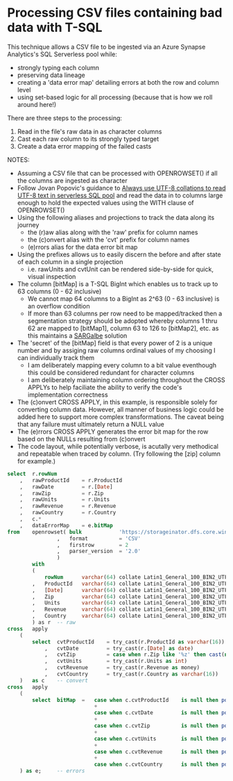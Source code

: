 # Processing CSV files containing bad data with T-SQL

This technique allows a CSV file to be ingested via an Azure Synapse Analytics's SQL Serverless pool while:
* strongly typing each column
* preserving data lineage
* creating a 'data error map' detailing errors at both the row and column level
* using set-based logic for all processing (because that is how we roll around here!)

There are three steps to the processing:
1. Read in the file's raw data in as character columns
2. Cast each raw column to its strongly typed target
3. Create a data error mapping of the failed casts

NOTES:

* Assuming a CSV file that can be processed with OPENROWSET() if all the columns are ingested as character
* Follow Jovan Popovic's guidance to [Always use UTF-8 collations to read UTF-8 text in serverless SQL pool](https://techcommunity.microsoft.com/t5/azure-synapse-analytics/always-use-utf-8-collations-to-read-utf-8-text-in-serverless-sql/ba-p/1883633) and read the data in to columns large enough to hold the expected values using the WITH clause of OPENROWSET()
* Using the following aliases and projections to track the data along its journey
  * the (r)aw alias along with the 'raw' prefix for column names
  * the (c)onvert alias with the 'cvt' prefix for column names
  * (e)rrors alias for the data error bit map
* Using the prefixes allows us to easily discern the before and after state of each column in a single projection
  * i.e. rawUnits and cvtUnit can be rendered side-by-side for quick, visual inspection
* The column [bitMap] is a T-SQL BigInt which enables us to track up to 63 columns (0 - 62 inclusive)
  * We cannot map 64 columns to a BigInt as 2^63 (0 - 63 inclusive) is an overflow condition
  * If more than 63 columns per row need to be mapped/tracked then a segmentation strategy should be adopted whereby columns 1 thru 62 are mapped to [bitMap1], column 63 to 126 to [bitMap2], etc. as this maintains a [SARGalbe](https://blogs.msmvps.com/robfarley/2010/01/21/sargable-functions-in-sql-server) solution
* The 'secret' of the [bitMap] field is that every power of 2 is a unique number and by assiging raw columns ordinal values of my choosing I can individually track them 
  * I am deliberately mapping every column to a bit value eventhough this could be considered redundant for character columns
  * I am deliberately maintaining column ordering throughout the CROSS APPLYs to help faciliate the ability to verify the code's implementation correctness
* The (c)onvert CROSS APPLY, in this example, is responsible solely for converting column data. However, all manner of business logic could be added here to support more complex transformations. The caveat being that any failure must ultimately return a NULL value
* The (e)rrors CROSS APPLY generates the error bit map for the row based on the NULLs resulting from (c)onvert
* The code layout, while potentially verbose, is acutally very methodical and repeatable when traced by column. (Try following the [zip] column for example.)

```sql
select  r.rowNum
    ,   rawProductId    = r.ProductId
    ,   rawDate         = r.[Date]
    ,   rawZip          = r.Zip
    ,   rawUnits        = r.Units
    ,   rawRevenue      = r.Revenue
    ,   rawCountry      = r.Country
    ,   c.*
    ,   dataErrorMap    = e.bitMap
from    openrowset( bulk            'https://storageinator.dfs.core.windows.net/root/raw/csv/dataErrorMap-Data-Small.csv'
                ,   format          = 'CSV'
                ,   firstrow        = 2
                ,   parser_version  = '2.0'
                )
        with
        (
            rowNum      varchar(64) collate Latin1_General_100_BIN2_UTF8
        ,   ProductId   varchar(64) collate Latin1_General_100_BIN2_UTF8
        ,   [Date]      varchar(64) collate Latin1_General_100_BIN2_UTF8
        ,   Zip         varchar(64) collate Latin1_General_100_BIN2_UTF8
        ,   Units       varchar(64) collate Latin1_General_100_BIN2_UTF8
        ,   Revenue     varchar(64) collate Latin1_General_100_BIN2_UTF8
        ,   Country     varchar(64) collate Latin1_General_100_BIN2_UTF8
        ) as r  -- raw
cross   apply
    (
        select  cvtProductId    = try_cast(r.ProductId as varchar(16))
            ,   cvtDate         = try_cast(r.[Date] as date)
            ,   cvtZip          = case when r.Zip like '%z' then cast(null as varchar(5)) else try_cast(r.Zip as varchar(5)) end
            ,   cvtUnits        = try_cast(r.Units as int)
            ,   cvtRevenue      = try_cast(r.Revenue as money)
            ,   cvtCountry      = try_cast(r.Country as varchar(16))
    )   as c    -- convert
cross   apply
    (
        select  bitMap  =   case when c.cvtProductId    is null then power(cast(2 as bigint), 0) else 0 end -- 1
                            +
                            case when c.cvtDate         is null then power(cast(2 as bigint), 1) else 0 end -- 2
                            +
                            case when c.cvtZip          is null then power(cast(2 as bigint), 2) else 0 end -- 4
                            +
                            case when c.cvtUnits        is null then power(cast(2 as bigint), 3) else 0 end -- 8
                            +
                            case when c.cvtRevenue      is null then power(cast(2 as bigint), 4) else 0 end -- 16
                            +
                            case when c.cvtCountry      is null then power(cast(2 as bigint), 5) else 0 end -- 32
    ) as e;     -- errors
```
